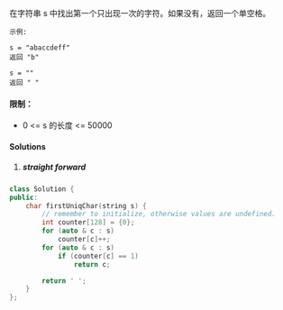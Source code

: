 在字符串 s 中找出第一个只出现一次的字符。如果没有，返回一个单空格。

```
示例:

s = "abaccdeff"
返回 "b"

s = "" 
返回 " "
```

 

#### 限制：

- 0 <= s 的长度 <= 50000


#### Solutions

1. ##### straight forward

```c++
class Solution {
public:
    char firstUniqChar(string s) {
        // remember to initialize, otherwise values are undefined.
        int counter[128] = {0};
        for (auto & c : s)
            counter[c]++;
        for (auto & c : s)
            if (counter[c] == 1)
                return c;

        return ' ';
    }
};
```